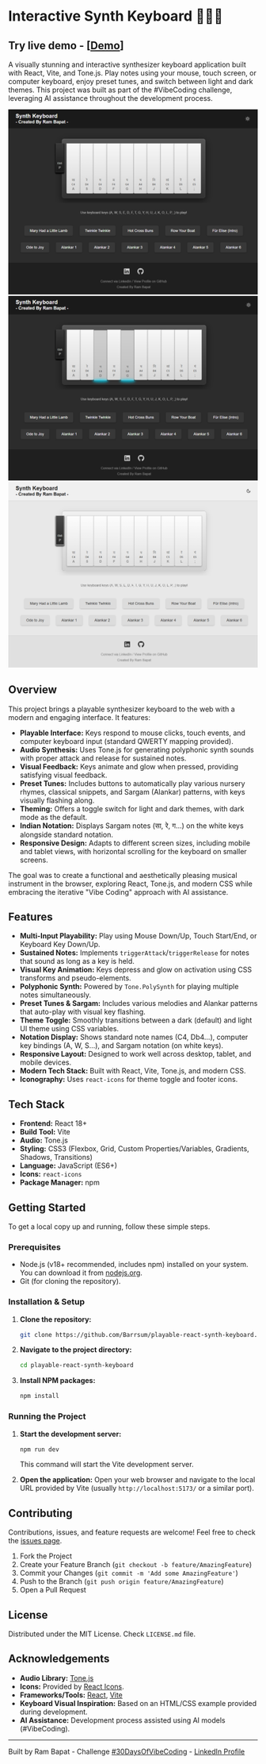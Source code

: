 # Interactive Synth Keyboard 🎹🎵✨

## Try live demo - [[Demo](https://playable-react-synth-keyboard.vercel.app/)]


A visually stunning and interactive synthesizer keyboard application built with React, Vite, and Tone.js. Play notes using your mouse, touch screen, or computer keyboard, enjoy preset tunes, and switch between light and dark themes. This project was built as part of the #VibeCoding challenge, leveraging AI assistance throughout the development process.

<!-- ================================================== -->

![Synth Keyboard Screenshot 1](public/homepage-01.png)
![Synth Keyboard Screenshot 2](public/homepage-02.png)
![Synth Keyboard Screenshot 3](public/homepage-03.png)


<!-- ================================================== -->

## Overview

This project brings a playable synthesizer keyboard to the web with a modern and engaging interface. It features:

*   **Playable Interface:** Keys respond to mouse clicks, touch events, and computer keyboard input (standard QWERTY mapping provided).
*   **Audio Synthesis:** Uses Tone.js for generating polyphonic synth sounds with proper attack and release for sustained notes.
*   **Visual Feedback:** Keys animate and glow when pressed, providing satisfying visual feedback.
*   **Preset Tunes:** Includes buttons to automatically play various nursery rhymes, classical snippets, and Sargam (Alankar) patterns, with keys visually flashing along.
*   **Theming:** Offers a toggle switch for light and dark themes, with dark mode as the default.
*   **Indian Notation:** Displays Sargam notes (सा, रे, ग...) on the white keys alongside standard notation.
*   **Responsive Design:** Adapts to different screen sizes, including mobile and tablet views, with horizontal scrolling for the keyboard on smaller screens.

The goal was to create a functional and aesthetically pleasing musical instrument in the browser, exploring React, Tone.js, and modern CSS while embracing the iterative "Vibe Coding" approach with AI assistance.

## Features

*   **Multi-Input Playability:** Play using Mouse Down/Up, Touch Start/End, or Keyboard Key Down/Up.
*   **Sustained Notes:** Implements `triggerAttack`/`triggerRelease` for notes that sound as long as a key is held.
*   **Visual Key Animation:** Keys depress and glow on activation using CSS transforms and pseudo-elements.
*   **Polyphonic Synth:** Powered by `Tone.PolySynth` for playing multiple notes simultaneously.
*   **Preset Tunes & Sargam:** Includes various melodies and Alankar patterns that auto-play with visual key flashing.
*   **Theme Toggle:** Smoothly transitions between a dark (default) and light UI theme using CSS variables.
*   **Notation Display:** Shows standard note names (C4, Db4...), computer key bindings (A, W, S...), and Sargam notation (on white keys).
*   **Responsive Layout:** Designed to work well across desktop, tablet, and mobile devices.
*   **Modern Tech Stack:** Built with React, Vite, Tone.js, and modern CSS.
*   **Iconography:** Uses `react-icons` for theme toggle and footer icons.

## Tech Stack

*   **Frontend:** React 18+
*   **Build Tool:** Vite
*   **Audio:** Tone.js
*   **Styling:** CSS3 (Flexbox, Grid, Custom Properties/Variables, Gradients, Shadows, Transitions)
*   **Language:** JavaScript (ES6+)
*   **Icons:** `react-icons`
*   **Package Manager:** npm

## Getting Started

To get a local copy up and running, follow these simple steps.

### Prerequisites

*   Node.js (v18+ recommended, includes npm) installed on your system. You can download it from [nodejs.org](https://nodejs.org/).
*   Git (for cloning the repository).

### Installation & Setup

1.  **Clone the repository:**
    ```bash
    git clone https://github.com/Barrsum/playable-react-synth-keyboard.git
    ```

2.  **Navigate to the project directory:**
    ```bash
    cd playable-react-synth-keyboard
    ```

3.  **Install NPM packages:**
    ```bash
    npm install
    ```

### Running the Project

1.  **Start the development server:**
    ```bash
    npm run dev
    ```
    This command will start the Vite development server.

2.  **Open the application:**
    Open your web browser and navigate to the local URL provided by Vite (usually `http://localhost:5173/` or a similar port).


## Contributing

Contributions, issues, and feature requests are welcome! Feel free to check the [issues page](https://github.com/Barrsum/playable-react-synth-keyboard.git/issues).

1.  Fork the Project
2.  Create your Feature Branch (`git checkout -b feature/AmazingFeature`)
3.  Commit your Changes (`git commit -m 'Add some AmazingFeature'`)
4.  Push to the Branch (`git push origin feature/AmazingFeature`)
5.  Open a Pull Request

## License

Distributed under the MIT License. Check `LICENSE.md` file.

## Acknowledgements

*   **Audio Library:** [Tone.js](https://tonejs.github.io/)
*   **Icons:** Provided by [React Icons](https://react-icons.github.io/react-icons/).
*   **Frameworks/Tools:** [React](https://react.dev/), [Vite](https://vitejs.dev/)
*   **Keyboard Visual Inspiration:** Based on an HTML/CSS example provided during development.
*   **AI Assistance:** Development process assisted using AI models (#VibeCoding).

---

Built by Ram Bapat - Challenge [\#30DaysOfVibeCoding](https://www.linkedin.com/posts/ram-bapat-barrsum-diamos_vibecoding-ai-machinelearning-activity-7312839191153860608-wQ8y?utm_source=share&utm_medium=member_desktop&rcm=ACoAAEokGUcBG1WEFP4A_IMlyO4LNl-eu2MD52w) - [LinkedIn Profile](https://www.linkedin.com/in/ram-bapat-barrsum-diamos)
